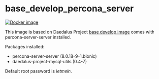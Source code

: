 # base_develop_percona_server

[![Docker image](https://img.shields.io/badge/docker-latest-blue.svg)](https://hub.docker.com/r/daedalusproject/base_develop_percona_server)

This image is based on Daedalus Project [base develop image](/base_develop) comes with percona-server-server installed.

Packages installed:

 * percona-server-server (8.0.18-9-1.bionic)
 * daedalus-project-mysql-utils (0.4-7)

Default root password is *letmein*.
